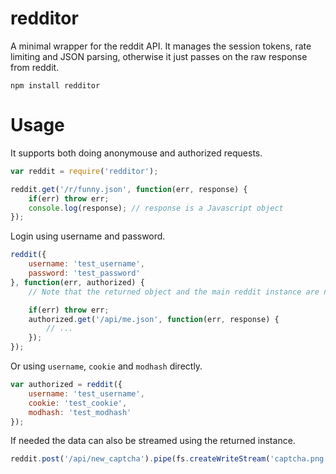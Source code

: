 # redditor

A minimal wrapper for the reddit API. It manages the session tokens, rate limiting and JSON parsing, otherwise it just passes on the raw response from reddit.

	npm install redditor

# Usage

It supports both doing anonymouse and authorized requests.

```javascript
var reddit = require('redditor');

reddit.get('/r/funny.json', function(err, response) {
	if(err) throw err;
	console.log(response); // response is a Javascript object
});
```

Login using username and password.

```javascript
reddit({
	username: 'test_username',
	password: 'test_password'
}, function(err, authorized) {
	// Note that the returned object and the main reddit instance are not the same

	if(err) throw err;
	authorized.get('/api/me.json', function(err, response) {
		// ...
	});
});
```

Or using `username`, `cookie` and `modhash` directly.

```javascript
var authorized = reddit({
	username: 'test_username',
	cookie: 'test_cookie',
	modhash: 'test_modhash'
});
```

If needed the data can also be streamed using the returned instance.

```javascript
reddit.post('/api/new_captcha').pipe(fs.createWriteStream('captcha.png'));
```
